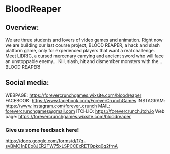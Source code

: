 # BloodReaper
## Overview:

We are three students and lovers of video games and animation.
Right now we are building our last course project, BLOOD REAPER, a hack and slash platform game, only for experienced players that want a real challenge.
Meet LIDRIC, a cursed mercenary carrying and ancient sword who will face an unstoppable enemy... Kill, slash, hit and dismember monsters with the… BLOOD REAPER!

## Social media:

WEBPAGE: https://forevercrunchgames.wixsite.com/bloodreaper
FACEBOOK: https://www.facebook.com/ForeverCrunchGames
INSTAGRAM: https://www.instagram.com/forever_crunch
MAIL: forevercrunchgames@gmail.com
ITCH.IO: https://forevercrunch.itch.io
Web page: https://forevercrunchgames.wixsite.com/bloodreaper

### Give us some feedback here!

https://docs.google.com/forms/d/17q-svBMO1nEEo8JER2TW75xLSPCCExRETQpkq0q2fmA
